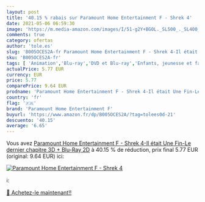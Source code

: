 ```yaml
---
layout: post
title: '40.15 % rabais sur Paramount Home Entertainment F - Shrek 4'
date: 2021-05-06 06:59:30
image: 'https://m.media-amazon.com/images/I/51-g2Y+BG0L._SL500_._SL400_.jpg'
comments: true
category: ofertas
author: 'tole.es'
slug: 'B005OCES2A-fr Paramount Home Entertainment F - Shrek 4-Il était Une Fin-...'
sku: 'B005OCES2A-fr'
tags: [ 'Animation','Blu-ray','DVD et Blu-ray','Enfants, jeunesse et famille','Featured Categories','Films','paramount home entertainment f', ]
actualPrice: 5.77 EUR
currency: EUR
price: 5.77
comparePrice: 9.64 EUR
prodname: 'Paramount Home Entertainment F - Shrek 4-Il était Une Fin-Le dernier chapitre 3D + Blu-Ray 2D'
country: 'fr'
flag: '🇫🇷'
brand: 'Paramount Home Entertainment F'
buyurl: 'https://www.amazon.fr/dp/B005OCES2A/?tag=tolees0d-21'
descuento: '40.15'
average: '6.65'
---
```


Vous avez [Paramount Home Entertainment F - Shrek 4-Il était Une Fin-Le dernier chapitre 3D + Blu-Ray 2D](https://www.amazon.fr/dp/B005OCES2A/?tag=tolees0d-21)  à  40.15 % de réduction, prix final  5.77 EUR (original: 9.64 EUR) ici:

[![Paramount Home Entertainment F - Shrek 4](https://m.media-amazon.com/images/I/51-g2Y+BG0L._SL500_._SL400_.jpg)](https://www.amazon.fr/dp/B005OCES2A/?tag=tolees0d-21)

ℹ️:


[🛒 Achetez-le maintenant!!](https://www.amazon.fr/dp/B005OCES2A/?tag=tolees0d-21)
